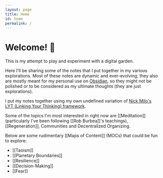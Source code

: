 ```yaml
---
layout: page
title: Home
id: home
permalink: /
---
```


# Welcome! 🌱

This is my attempt to play and experiment with a digital garden.

Here I'll be sharing some of the notes that I put together in my various explorations. Most of these notes are dynamic and ever-evolving, they also are mostly meant for my personal use on [Obsidian](https://obsidian.md/), so they might not be polished or to be considered as my ultimate thoughts (they are just explorations).

I put my notes together using my own undefined variation of [Nick Milo's LYT (Linking Your Thinking) framework](https://www.linkingyourthinking.com/).

Some of the topics I'm most interested in right now are [[Meditation]] (particularly I've been following [[Rob Burbea]]'s teachings), [[Regeneration]], Communities and Decentralized Organizing.

Below are some rudimentary [[Maps of Content]] (MOCs) that could be fun to explore:
- [[Taoism]]
- [[Planetary Boundaries]]
- [[Resilience]]
- [[Decision-Making]]
- [[Fear]]

<style>
  .wrapper {
    max-width: 46em;
  }
</style>
